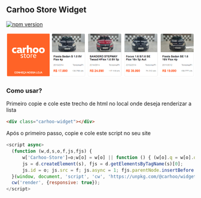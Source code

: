## Carhoo Store Widget
[![npm version](https://badge.fury.io/js/%40carhoo%2Fwidget-store.svg)](https://badge.fury.io/js/%40carhoo%2Fwidget-store)

[![Print](https://github.com/alexandesigner/widget-store/blob/master/print.png)](http://carhoo-store-widget.surge.sh/)

### Como usar?

Primeiro copie e cole este trecho de html no local onde deseja renderizar a lista
```html
<div class="carhoo-widget"></div>
```

Após o primeiro passo, copie e cole este script no seu site
```js
<script async>
  (function (w,d,s,o,f,js,fjs) {
      w['Carhoo-Store']=o;w[o] = w[o] || function () { (w[o].q = w[o].q || []).push(arguments) };
      js = d.createElement(s), fjs = d.getElementsByTagName(s)[0];
      js.id = o; js.src = f; js.async = 1; fjs.parentNode.insertBefore(js, fjs);
  }(window, document, 'script', 'cw', 'https://unpkg.com/@carhoo/widget-store@0.0.4/dist/widget.js'));
  cw('render', {responsive: true});
</script>
```


